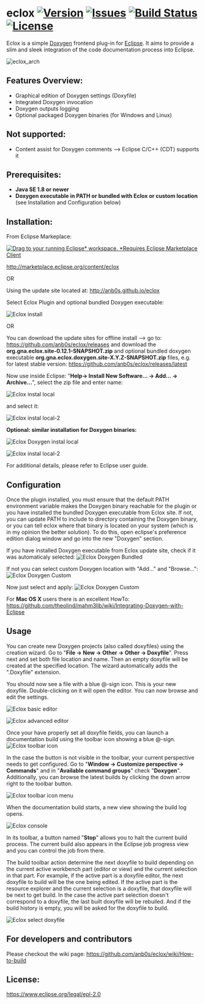 # eclox [![Version](https://img.shields.io/github/release/anb0s/eclox.svg)](https://github.com/anb0s/eclox/releases) [![Issues](https://img.shields.io/github/issues/anb0s/eclox.svg)](https://github.com/anb0s/eclox/issues) [![Build Status](https://app.travis-ci.com/anb0s/eclox.svg?branch=main)](https://app.travis-ci.com/anb0s/eclox) [![License](https://img.shields.io/badge/License-EPL%202.0-blue.svg)](https://www.eclipse.org/legal/epl-2.0)

Eclox is a simple [Doxygen](http://www.doxygen.nl) frontend plug-in for [Eclipse](http://www.eclipse.org). It aims to provide a slim and sleek integration of the code documentation process into Eclipse.

![eclox_arch](https://raw.githubusercontent.com/anb0s/eclox/main/eclox.site/images/eclox.png "Eclox Architecture")

Features Overview:
------------------
- Graphical edition of Doxygen settings (Doxyfile)
- Integrated Doxygen invocation
- Doxygen outputs logging
- Optional packaged Doxygen binaries (for Windows and Linux)

Not supported:
--------------
- Content assist for Doxygen comments --> Eclipse C/C++ (CDT) supports it

Prerequisites:
-------------
- **Java SE 1.8 or newer**
- **Doxygen executable in PATH or bundled with Eclox or custom location** (see Installation and Configuration below)

Installation:
-------------
From Eclipse Markeplace:

<a href="http://marketplace.eclipse.org/marketplace-client-intro?mpc_install=1536329" class="drag" title="Drag to your running Eclipse* workspace. *Requires Eclipse Marketplace Client"><img class="img-responsive" src="https://marketplace.eclipse.org/sites/all/themes/solstice/public/images/marketplace/btn-install.png" alt="Drag to your running Eclipse* workspace. *Requires Eclipse Marketplace Client" /></a>

http://marketplace.eclipse.org/content/eclox

OR

Using the update site located at:
http://anb0s.github.io/eclox

Select Eclox Plugin and optional bundled Doxygen executable:

![Eclox install](https://raw.githubusercontent.com/anb0s/eclox/main/eclox.site/images/eclox-install.png)

OR

You can download the update sites for offline install --> go to: https://github.com/anb0s/eclox/releases
and download the **org.gna.eclox.site-0.12.1-SNAPSHOT.zip** and optional bundled doxygen executable **org.gna.eclox.doxygen.site-X.Y.Z-SNAPSHOT.zip** files, e.g. for latest stable version: https://github.com/anb0s/eclox/releases/latest

Now use inside Eclipse: "**Help-> Install New Software... -> Add... -> Archive...**", select the zip file and enter name:

![Eclox instal local](https://raw.githubusercontent.com/anb0s/eclox/main/eclox.site/images/eclox-install-local.png)

and select it:

![Eclox instal local-2](https://raw.githubusercontent.com/anb0s/eclox/main/eclox.site/images/eclox-install-local-2.png)

**Optional: similar installation for Doxygen binaries:**

![Eclox Doxygen instal local](https://raw.githubusercontent.com/anb0s/eclox/main/eclox.site/images/eclox-doxygen-install-local.png)

![Eclox instal local-2](https://raw.githubusercontent.com/anb0s/eclox/main/eclox.site/images/eclox-doxygen-install-local-2.png)

For additional details, please refer to Eclipse user guide.

Configuration
-------------

Once the plugin installed, you must ensure that the default PATH environment variable makes the Doxygen binary reachable for the plugin or you have installed the bundled Doxygen executable from Eclox site. If not, you can update PATH to include to directory containing the Doxygen binary, or you can tell eclox where that binary is located on your system (which is in my opinion the better solution). To do this, open eclipse's preference edition dialog window and go into the new "Doxygen" section.

If you have installed Doxygen executable from Eclox update site, check if it was automaticaly selected:
![Eclox Doxygen Bundled](https://raw.githubusercontent.com/anb0s/eclox/main/eclox.site/images/eclox-bundled-doxygen.png)

If not you can select custom Doxygen location with "Add..." and "Browse...":
![Eclox Doxygen Custom](https://raw.githubusercontent.com/anb0s/eclox/main/eclox.site/images/eclox-custom-doxygen.png)

Now just select and apply:
![Eclox Doxygen Custom](https://raw.githubusercontent.com/anb0s/eclox/main/eclox.site/images/eclox-custom-doxygen-enabled.png)

For **Mac OS X** users there is an excellent HowTo: https://github.com/theolind/mahm3lib/wiki/Integrating-Doxygen-with-Eclipse

Usage
-----

You can create new Doxygen projects (also called doxyfiles) using the creation wizard. Go to "**File -> New -> Other -> Other -> Doxyfile**". Press next and set both file location and name. Then an empty doxyfile will be created at the specified location. The wizard automatically adds the ".Doxyfile" extension.

You should now see a file with a blue @-sign icon. This is your new doxyfile. Double-clicking on it will open the editor. You can now browse and edit the settings.

![Eclox basic editor](https://raw.githubusercontent.com/anb0s/eclox/main/eclox.site/images/editor-basic.png)

![Eclox advanced editor](https://raw.githubusercontent.com/anb0s/eclox/main/eclox.site/images/editor-advanced.png)

Once your have properly set all doxyfile fields, you can launch a documentation build using the toolbar icon showing a blue @-sign.
![Eclox toolbar icon](https://raw.githubusercontent.com/anb0s/eclox/main/eclox.site/images/eclox-toolbar-icon.png)

In the case the button is not visible in the toolbar, your current perspective needs to get configured. Go to "**Window -> Customize perspective -> Commands**" and in "**Available command groups**" check "**Doxygen**". Additionally, you can browse the latest builds by clicking the down arrow right to the toolbar button.

![Eclox toolbar icon menu](https://raw.githubusercontent.com/anb0s/eclox/main/eclox.site/images/eclox-toolbar-icon-menu.png)

When the documentation build starts, a new view showing the build log opens.

![Eclox console](https://raw.githubusercontent.com/anb0s/eclox/main/eclox.site/images/eclox-console.png)

In its toolbar, a button named "**Stop**" allows you to halt the current build process. The current build also appears in the Eclipse job progress view and you can control the job from there.

The build toolbar action determine the next doxyfile to build depending on the current active workbench part (editor or view) and the current selection in that part. For example, if the active part is a doxyfile editor, the next doxyfile to build will be the one being edited. If the active part is the resource explorer and the current selection is a doxyfile, that doxyfile will be next to get build. In the case the active part selection doesn't correspond to a doxyfile, the last built doxyfile will be rebuiled. And if the build history is empty, you will be asked for the doxyfile to build.

![Eclox select doxyfile](https://raw.githubusercontent.com/anb0s/eclox/main/eclox.site/images/eclox-select-doxyfile.png)

For developers and contributors
-------------------------------
Please checkout the wiki page:
https://github.com/anb0s/eclox/wiki/How-to-build

License:
--------
https://www.eclipse.org/legal/epl-2.0
